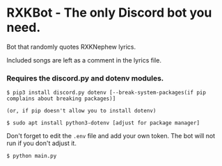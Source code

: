 # RXKBot - The only Discord bot you need.

Bot that randomly quotes RXKNephew lyrics.

Included songs are left as a comment in the lyrics file.

### Requires the discord.py and dotenv modules.
```
$ pip3 install discord.py dotenv [--break-system-packages(if pip complains about breaking packages)]

(or, if pip doesn't allow you to install dotenv)

$ sudo apt install python3-dotenv [adjust for package manager]
```

Don't forget to edit the ```.env``` file and add your own token. The bot will not run if you don't adjust it.

```
$ python main.py
```
